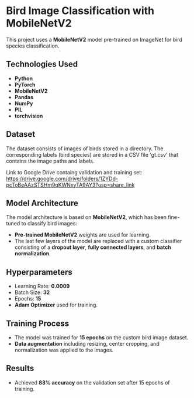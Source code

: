 # Bird Image Classification with MobileNetV2

This project uses a **MobileNetV2** model pre-trained on ImageNet for bird species classification. 

## Technologies Used
- **Python**  
- **PyTorch**  
- **MobileNetV2**  
- **Pandas**  
- **NumPy**  
- **PIL**  
- **torchvision**  

## Dataset
The dataset consists of images of birds stored in a directory. The corresponding labels (bird species) are stored in a CSV file 'gt.csv' that contains the image paths and labels.

Link to Google Drive containg validation and training set: https://drive.google.com/drive/folders/1ZYDd-pcToBeAAzSTSHm9qKWNxyTA9AY3?usp=share_link

## Model Architecture
The model architecture is based on **MobileNetV2**, which has been fine-tuned to classify bird images:
- **Pre-trained MobileNetV2** weights are used for learning.
- The last few layers of the model are replaced with a custom classifier consisting of a **dropout layer**, **fully connected layers**, and **batch normalization**.

## Hyperparameters
- Learning Rate: **0.0009**
- Batch Size: **32**
- Epochs: **15**
- **Adam Optimizer** used for training.

## Training Process
- The model was trained for **15 epochs** on the custom bird image dataset.
- **Data augmentation** including resizing, center cropping, and normalization was applied to the images.

## Results
- Achieved **83% accuracy** on the validation set after 15 epochs of training.
